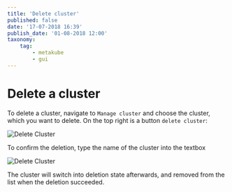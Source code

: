 ```yaml
---
title: 'Delete cluster'
published: false
date: '17-07-2018 16:39'
publish_date: '01-08-2018 12:00'
taxonomy:
    tag:
        - metakube
        - gui
---
```


# Delete a cluster

To delete a cluster, navigate to `Manage cluster` and choose the cluster, which you want to delete. On the top right is a button `delete cluster`:

![Delete Cluster](../assets/metakube_delete-cluster_01.png)

To confirm the deletion, type the name of the cluster into the textbox

![Delete Cluster](../assets/metakube_delete-cluster_02.png)

The cluster will switch into deletion state afterwards, and removed from the list when the deletion succeeded.
